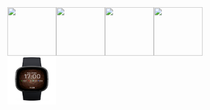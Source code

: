 <div>
<img src="https://images.youracclaim.com/images/6a254dad-77e5-4e71-8049-94e5c7a15981/azure-fundamentals-600x600.png" align="left" height="110px" width="110px"/>
<img src="https://images.youracclaim.com/images/1ad16b6f-2c71-4a2e-ae74-ec69c4766039/azure-security-engineer-associate600x600.png" align="left" height="110px" width="110px"/>
<img src="https://images.credly.com/size/680x680/images/5b075140-d286-4c8a-9be9-2b87f9e10839/Terraform-Associate-Badge.png" align="left" height="110px" width="110px"/>
<img src="https://images.credly.com/size/680x680/images/9945dfcb-1cca-4529-85e6-db1be3782210/kubernetes-security-specialist-logo2.png" align="left" height="110px" width="110px"/>
<img src="https://raw.githubusercontent.com/avicoder/Dual-TZ/master/Dual-TZ.png" align="left" height="110px" width="110px"/>
</div>
